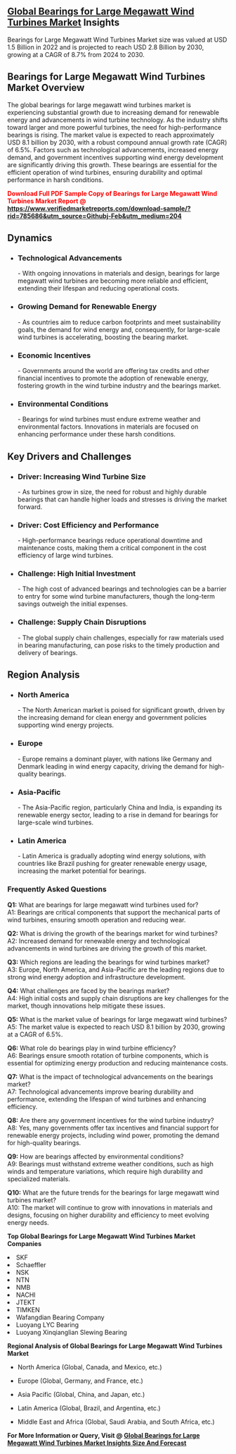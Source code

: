 <h2><a href="https://www.verifiedmarketreports.com/download-sample/?rid=785686&amp;utm_source=Githubj&amp;utm_medium=204" target="_blank">Global Bearings for Large Megawatt Wind Turbines Market</a> Insights</h2><p>Bearings for Large Megawatt Wind Turbines Market size was valued at USD 1.5 Billion in 2022 and is projected to reach USD 2.8 Billion by 2030, growing at a CAGR of 8.7% from 2024 to 2030.</p><p><h2>Bearings for Large Megawatt Wind Turbines Market Overview</h2> <p>The global bearings for large megawatt wind turbines market is experiencing substantial growth due to increasing demand for renewable energy and advancements in wind turbine technology. As the industry shifts toward larger and more powerful turbines, the need for high-performance bearings is rising. The market value is expected to reach approximately USD 8.1 billion by 2030, with a robust compound annual growth rate (CAGR) of 6.5%. Factors such as technological advancements, increased energy demand, and government incentives supporting wind energy development are significantly driving this growth. These bearings are essential for the efficient operation of wind turbines, ensuring durability and optimal performance in harsh conditions.</p> <p><strong><p><span class=""><span style="color: #ff0000;"><strong>Download Full PDF Sample Copy of Bearings for Large Megawatt Wind Turbines Market Report</strong> @ </span><a href="https://www.verifiedmarketreports.com/download-sample/?rid=785686&amp;utm_source=Githubj-Feb&amp;utm_medium=204" target="_blank">https://www.verifiedmarketreports.com/download-sample/?rid=785686&amp;utm_source=Githubj-Feb&amp;utm_medium=204</a></span></p></strong></p> <h2>Dynamics</h2> <ul> <li><h3>Technological Advancements</h3> - With ongoing innovations in materials and design, bearings for large megawatt wind turbines are becoming more reliable and efficient, extending their lifespan and reducing operational costs.</li> <li><h3>Growing Demand for Renewable Energy</h3> - As countries aim to reduce carbon footprints and meet sustainability goals, the demand for wind energy and, consequently, for large-scale wind turbines is accelerating, boosting the bearing market.</li> <li><h3>Economic Incentives</h3> - Governments around the world are offering tax credits and other financial incentives to promote the adoption of renewable energy, fostering growth in the wind turbine industry and the bearings market.</li> <li><h3>Environmental Conditions</h3> - Bearings for wind turbines must endure extreme weather and environmental factors. Innovations in materials are focused on enhancing performance under these harsh conditions.</li> </ul> <h2>Key Drivers and Challenges</h2> <ul> <li><h3>Driver: Increasing Wind Turbine Size</h3> - As turbines grow in size, the need for robust and highly durable bearings that can handle higher loads and stresses is driving the market forward.</li> <li><h3>Driver: Cost Efficiency and Performance</h3> - High-performance bearings reduce operational downtime and maintenance costs, making them a critical component in the cost efficiency of large wind turbines.</li> <li><h3>Challenge: High Initial Investment</h3> - The high cost of advanced bearings and technologies can be a barrier to entry for some wind turbine manufacturers, though the long-term savings outweigh the initial expenses.</li> <li><h3>Challenge: Supply Chain Disruptions</h3> - The global supply chain challenges, especially for raw materials used in bearing manufacturing, can pose risks to the timely production and delivery of bearings.</li> </ul> <h2>Region Analysis</h2> <ul> <li><h3>North America</h3> - The North American market is poised for significant growth, driven by the increasing demand for clean energy and government policies supporting wind energy projects.</li> <li><h3>Europe</h3> - Europe remains a dominant player, with nations like Germany and Denmark leading in wind energy capacity, driving the demand for high-quality bearings.</li> <li><h3>Asia-Pacific</h3> - The Asia-Pacific region, particularly China and India, is expanding its renewable energy sector, leading to a rise in demand for bearings for large-scale wind turbines.</li> <li><h3>Latin America</h3> - Latin America is gradually adopting wind energy solutions, with countries like Brazil pushing for greater renewable energy usage, increasing the market potential for bearings.</li> </ul> <h3>Frequently Asked Questions</h3> <p><strong>Q1:</strong> What are bearings for large megawatt wind turbines used for? <br> A1: Bearings are critical components that support the mechanical parts of wind turbines, ensuring smooth operation and reducing wear.</p> <p><strong>Q2:</strong> What is driving the growth of the bearings market for wind turbines? <br> A2: Increased demand for renewable energy and technological advancements in wind turbines are driving the growth of this market.</p> <p><strong>Q3:</strong> Which regions are leading the bearings for wind turbines market? <br> A3: Europe, North America, and Asia-Pacific are the leading regions due to strong wind energy adoption and infrastructure development.</p> <p><strong>Q4:</strong> What challenges are faced by the bearings market? <br> A4: High initial costs and supply chain disruptions are key challenges for the market, though innovations help mitigate these issues.</p> <p><strong>Q5:</strong> What is the market value of bearings for large megawatt wind turbines? <br> A5: The market value is expected to reach USD 8.1 billion by 2030, growing at a CAGR of 6.5%.</p> <p><strong>Q6:</strong> What role do bearings play in wind turbine efficiency? <br> A6: Bearings ensure smooth rotation of turbine components, which is essential for optimizing energy production and reducing maintenance costs.</p> <p><strong>Q7:</strong> What is the impact of technological advancements on the bearings market? <br> A7: Technological advancements improve bearing durability and performance, extending the lifespan of wind turbines and enhancing efficiency.</p> <p><strong>Q8:</strong> Are there any government incentives for the wind turbine industry? <br> A8: Yes, many governments offer tax incentives and financial support for renewable energy projects, including wind power, promoting the demand for high-quality bearings.</p> <p><strong>Q9:</strong> How are bearings affected by environmental conditions? <br> A9: Bearings must withstand extreme weather conditions, such as high winds and temperature variations, which require high durability and specialized materials.</p> <p><strong>Q10:</strong> What are the future trends for the bearings for large megawatt wind turbines market? <br> A10: The market will continue to grow with innovations in materials and designs, focusing on higher durability and efficiency to meet evolving energy needs.</p> </p><p><strong>Top Global Bearings for Large Megawatt Wind Turbines Market Companies</strong></p><div data-test-id=""><p><li>SKF</li><li> Schaeffler</li><li> NSK</li><li> NTN</li><li> NMB</li><li> NACHI</li><li> JTEKT</li><li> TIMKEN</li><li> Wafangdian Bearing Company</li><li> Luoyang LYC Bearing</li><li> Luoyang Xinqianglian Slewing Bearing</li></p><div><strong>Regional Analysis of&nbsp;Global Bearings for Large Megawatt Wind Turbines Market</strong></div><ul><li dir="ltr"><p dir="ltr">North America&nbsp;(Global, Canada, and Mexico, etc.)</p></li><li dir="ltr"><p dir="ltr">Europe (Global, Germany, and France, etc.)</p></li><li dir="ltr"><p dir="ltr">Asia Pacific&nbsp;(Global, China, and Japan, etc.)</p></li><li dir="ltr"><p dir="ltr">Latin America&nbsp;(Global, Brazil, and Argentina, etc.)</p></li><li dir="ltr">Middle East and Africa&nbsp;(Global, Saudi Arabia, and South Africa, etc.)</li></ul><p><strong>For More Information or Query, Visit @&nbsp;</strong><strong><a href="https://www.verifiedmarketreports.com/product/bearings-for-large-megawatt-wind-turbines-market/?utm_source=Githubj&amp;utm_medium=204" target="_blank">Global Bearings for Large Megawatt Wind Turbines Market Insights Size And Forecast</a></strong></p></div>
